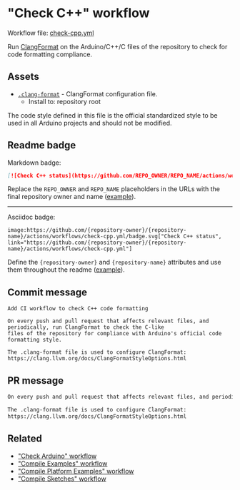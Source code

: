 # "Check C++" workflow

Workflow file: [check-cpp.yml](check-cpp.yml)

Run [ClangFormat](https://clang.llvm.org/docs/ClangFormat.html) on the Arduino/C++/C files of the repository to check for code formatting compliance.

## Assets

- [`.clang-format`](assets/check-cpp/.clang-format) - ClangFormat configuration file.
  - Install to: repository root

The code style defined in this file is the official standardized style to be used in all Arduino projects and should not be modified.

## Readme badge

Markdown badge:

```markdown
[![Check C++ status](https://github.com/REPO_OWNER/REPO_NAME/actions/workflows/check-cpp.yml/badge.svg)](https://github.com/REPO_OWNER/REPO_NAME/actions/workflows/check-cpp.yml)
```

Replace the `REPO_OWNER` and `REPO_NAME` placeholders in the URLs with the final repository owner and name ([example](https://raw.githubusercontent.com/arduino-libraries/ArduinoIoTCloud/master/README.md)).

---

Asciidoc badge:

```adoc
image:https://github.com/{repository-owner}/{repository-name}/actions/workflows/check-cpp.yml/badge.svg["Check C++ status", link="https://github.com/{repository-owner}/{repository-name}/actions/workflows/check-cpp.yml"]
```

Define the `{repository-owner}` and `{repository-name}` attributes and use them throughout the readme ([example](https://raw.githubusercontent.com/arduino-libraries/WiFiNINA/master/README.adoc)).

## Commit message

```
Add CI workflow to check C++ code formatting

On every push and pull request that affects relevant files, and periodically, run ClangFormat to check the C-like
files of the repository for compliance with Arduino's official code formatting style.

The .clang-format file is used to configure ClangFormat:
https://clang.llvm.org/docs/ClangFormatStyleOptions.html
```

## PR message

```markdown
On every push and pull request that affects relevant files, and periodically, run [ClangFormat](https://clang.llvm.org/docs/ClangFormat.html) to check the C-like files of the repository for compliance with Arduino's official code formatting style.

The .clang-format file is used to configure ClangFormat:
https://clang.llvm.org/docs/ClangFormatStyleOptions.html
```

## Related

- ["Check Arduino" workflow](check-arduino.md)
- ["Compile Examples" workflow](compile-examples.md)
- ["Compile Platform Examples" workflow](compile-platform-examples.md)
- ["Compile Sketches" workflow](compile-sketches.md)
